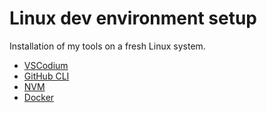 # Linux dev environment setup

Installation of my tools on a fresh Linux system.

- [VSCodium](https://vscodium.com)
- [GitHub CLI](https://cli.github.com) 
- [NVM](https://github.com/nvm-sh/nvm) 
- [Docker](https://docs.docker.com)